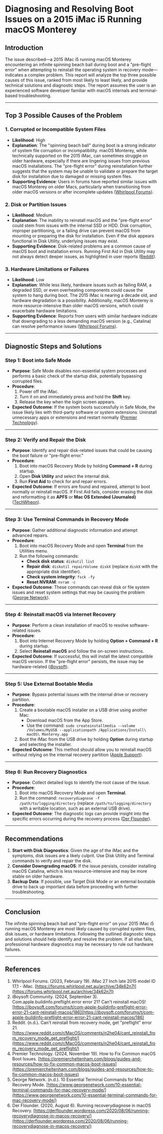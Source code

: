 # Diagnosing and Resolving Boot Issues on a 2015 iMac i5 Running macOS Monterey

## Introduction

The issue described—a 2015 iMac i5 running macOS Monterey encountering an infinite spinning beach ball during boot and a "pre-flight error" when attempting to reinstall the operating system in recovery mode—indicates a complex problem. This report will analyze the top three possible causes of this issue, ranked from most likely to least likely, and provide technical solutions and diagnostic steps. The report assumes the user is an experienced software developer familiar with macOS internals and terminal-based troubleshooting.

---

## Top 3 Possible Causes of the Problem

### 1. **Corrupted or Incompatible System Files**
   - **Likelihood**: High
   - **Explanation**: The "spinning beach ball" during boot is a strong indicator of system file corruption or incompatibility. macOS Monterey, while technically supported on the 2015 iMac, can sometimes struggle on older hardware, especially if there are lingering issues from previous macOS installations. The "pre-flight error" during reinstallation further suggests that the system may be unable to validate or prepare the target disk for installation due to damaged or missing system files.
   - **Supporting Evidence**: Users in forums have reported similar issues with macOS Monterey on older Macs, particularly when transitioning from older macOS versions or after incomplete updates ([Whirlpool Forums](https://forums.whirlpool.net.au/archive/34k62n7l)).

### 2. **Disk or Partition Issues**
   - **Likelihood**: Medium
   - **Explanation**: The inability to reinstall macOS and the "pre-flight error" could stem from issues with the internal SSD or HDD. Disk corruption, improper partitioning, or a failing drive can prevent macOS from mounting or preparing the disk for installation. Even if the disk appears functional in Disk Utility, underlying issues may exist.
   - **Supporting Evidence**: Disk-related problems are a common cause of macOS boot and installation errors. Running First Aid in Disk Utility may not always detect deeper issues, as highlighted in user reports ([Reddit](https://www.reddit.com/r/MacOS/comments/n2he04/cant_reinstall_from_recovery_mode_get_preflight/)).

### 3. **Hardware Limitations or Failures**
   - **Likelihood**: Low
   - **Explanation**: While less likely, hardware issues such as failing RAM, a degraded SSD, or even overheating components could cause the system to hang during boot. The 2015 iMac is nearing a decade old, and hardware degradation is a possibility. Additionally, macOS Monterey is more resource-intensive than older macOS versions, which could exacerbate hardware limitations.
   - **Supporting Evidence**: Reports from users with similar hardware indicate that downgrading to a less demanding macOS version (e.g., Catalina) can resolve performance issues ([Whirlpool Forums](https://forums.whirlpool.net.au/archive/34k62n7l)).

---

## Diagnostic Steps and Solutions

### Step 1: Boot into Safe Mode
   - **Purpose**: Safe Mode disables non-essential system processes and performs a basic check of the startup disk, potentially bypassing corrupted files.
   - **Procedure**:
     1. Power off the iMac.
     2. Turn it on and immediately press and hold the **Shift** key.
     3. Release the key when the login screen appears.
   - **Expected Outcome**: If the system boots successfully in Safe Mode, the issue likely lies with third-party software or system extensions. Uninstall unnecessary apps or extensions and restart normally ([Premier Technology](https://premiercheltenham.com/blogs/guides-and-resources/how-to-fix-common-macos-boot-issues)).

---

### Step 2: Verify and Repair the Disk
   - **Purpose**: Identify and repair disk-related issues that could be causing the boot failure or "pre-flight error."
   - **Procedure**:
     1. Boot into macOS Recovery Mode by holding **Command + R** during startup.
     2. Open **Disk Utility** and select the internal disk.
     3. Run **First Aid** to check for and repair errors.
   - **Expected Outcome**: If errors are found and repaired, attempt to boot normally or reinstall macOS. If First Aid fails, consider erasing the disk and reformatting it as **APFS** or **Mac OS Extended (Journaled)** ([TechWheon](https://techwheon.com/mac-boot-problems/)).

---

### Step 3: Use Terminal Commands in Recovery Mode
   - **Purpose**: Gather additional diagnostic information and attempt advanced repairs.
   - **Procedure**:
     1. Boot into macOS Recovery Mode and open **Terminal** from the Utilities menu.
     2. Run the following commands:
        - **Check disk status**: `diskutil list`
        - **Repair disk**: `diskutil repairVolume diskX` (replace `diskX` with the appropriate disk identifier).
        - **Check system integrity**: `fsck -fy`
        - **Reset NVRAM**: `nvram -c`
   - **Expected Outcome**: These commands can reveal disk or file system issues and reset system settings that may be causing the problem ([George Network](https://www.georgenetwork.com/10-essential-terminal-commands-for-mac-recovery-mode/)).

---

### Step 4: Reinstall macOS via Internet Recovery
   - **Purpose**: Perform a clean installation of macOS to resolve software-related issues.
   - **Procedure**:
     1. Boot into Internet Recovery Mode by holding **Option + Command + R** during startup.
     2. Select **Reinstall macOS** and follow the on-screen instructions.
   - **Expected Outcome**: If successful, this will install the latest compatible macOS version. If the "pre-flight error" persists, the issue may be hardware-related ([iBoysoft](https://iboysoft.com/forums/t/com-apple-buildinfo-preflight-error-error-21-cant-reinstall-macos/186)).

---

### Step 5: Use External Bootable Media
   - **Purpose**: Bypass potential issues with the internal drive or recovery partition.
   - **Procedure**:
     1. Create a bootable macOS installer on a USB drive using another Mac:
        - Download macOS from the App Store.
        - Use the command: `sudo createinstallmedia --volume /Volumes/MyUSB --applicationpath /Applications/Install\ macOS\ Monterey.app`
     2. Boot the iMac from the USB drive by holding **Option** during startup and selecting the installer.
   - **Expected Outcome**: This method should allow you to reinstall macOS without relying on the internal recovery partition ([Apple Support](https://support.apple.com)).

---

### Step 6: Run Recovery Diagnostics
   - **Purpose**: Collect detailed logs to identify the root cause of the issue.
   - **Procedure**:
     1. Boot into macOS Recovery Mode and open **Terminal**.
     2. Run the command: `recoverydiagnose -f /path/to/logging/directory` (replace `/path/to/logging/directory` with a writable location, such as an external USB drive).
   - **Expected Outcome**: The diagnostic logs can provide insight into the specific errors occurring during the recovery process ([Der Flounder](https://derflounder.wordpress.com/2020/08/06/running-recoverydiagnose-in-macos-recovery/)).

---

## Recommendations

1. **Start with Disk Diagnostics**: Given the age of the iMac and the symptoms, disk issues are a likely culprit. Use Disk Utility and Terminal commands to verify and repair the disk.
2. **Consider Downgrading macOS**: If the issue persists, consider installing macOS Catalina, which is less resource-intensive and may be more stable on older hardware.
3. **Backup Data**: If possible, use Target Disk Mode or an external bootable drive to back up important data before proceeding with further troubleshooting.

---

## Conclusion

The infinite spinning beach ball and "pre-flight error" on your 2015 iMac i5 running macOS Monterey are most likely caused by corrupted system files, disk issues, or hardware limitations. Following the outlined diagnostic steps and solutions should help identify and resolve the problem. If all else fails, professional hardware diagnostics may be necessary to rule out hardware failures.

---

## References

1. Whirlpool Forums. (2023, February 19). iMac 27 Inch late 2015 model ID 17,1 - iMac. [https://forums.whirlpool.net.au/archive/34k62n7l](https://forums.whirlpool.net.au/archive/34k62n7l)
2. iBoysoft Community. (2024, September 3). Com.apple.buildinfo.preflight.error error 21? Can't reinstall macOS! [https://iboysoft.com/forums/t/com-apple-buildinfo-preflight-error-error-21-cant-reinstall-macos/186](https://iboysoft.com/forums/t/com-apple-buildinfo-preflight-error-error-21-cant-reinstall-macos/186)
3. Reddit. (n.d.). Can't reinstall from recovery mode, get "preflight" error 21. [https://www.reddit.com/r/MacOS/comments/n2he04/cant_reinstall_from_recovery_mode_get_preflight/](https://www.reddit.com/r/MacOS/comments/n2he04/cant_reinstall_from_recovery_mode_get_preflight/)
4. Premier Technology. (2024, November 19). How to Fix Common macOS Boot Issues. [https://premiercheltenham.com/blogs/guides-and-resources/how-to-fix-common-macos-boot-issues](https://premiercheltenham.com/blogs/guides-and-resources/how-to-fix-common-macos-boot-issues)
5. George Network. (n.d.). 10 Essential Terminal Commands for Mac Recovery Mode. [https://www.georgenetwork.com/10-essential-terminal-commands-for-mac-recovery-mode/](https://www.georgenetwork.com/10-essential-terminal-commands-for-mac-recovery-mode/)
6. Der Flounder. (2020, August 6). Running recoverydiagnose in macOS Recovery. [https://derflounder.wordpress.com/2020/08/06/running-recoverydiagnose-in-macos-recovery/](https://derflounder.wordpress.com/2020/08/06/running-recoverydiagnose-in-macos-recovery/)